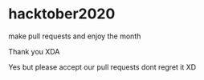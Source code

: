 # hacktober2020

make pull requests and enjoy the month


Thank you XDA

Yes but please accept our pull requests dont regret it XD

